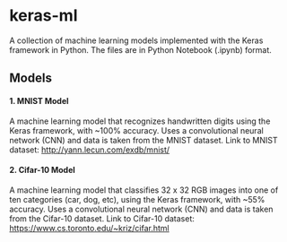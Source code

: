 # keras-ml
A collection of machine learning models implemented with the Keras framework in Python.
The files are in Python Notebook (.ipynb) format.

## Models

#### 1. MNIST Model
A machine learning model that recognizes handwritten digits using the Keras framework, with ~100% accuracy.
Uses a convolutional neural network (CNN) and data is taken from the MNIST dataset.
Link to MNIST dataset: http://yann.lecun.com/exdb/mnist/

#### 2. Cifar-10 Model
A machine learning model that classifies 32 x 32 RGB images into one of ten categories (car, dog, etc), using the Keras framework, with ~55% accuracy.
Uses a convolutional neural network (CNN) and data is taken from the Cifar-10 dataset.
Link to Cifar-10 dataset: https://www.cs.toronto.edu/~kriz/cifar.html
